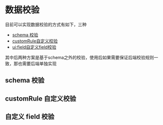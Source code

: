 # 数据校验

目前可以实现数据校验的方式有如下，三种
* [schema 校验](#schema-校验)
* [customRule自定义校验](#customrule-自定义校验)
* [ui:field自定义field校验](自定义-field-校验)

其中后两种方案是基于schema之外的校验，使用后如果需要保证后端校验规则一致，那也需要后端单独实现

## schema 校验

## customRule 自定义校验

## 自定义 field 校验

